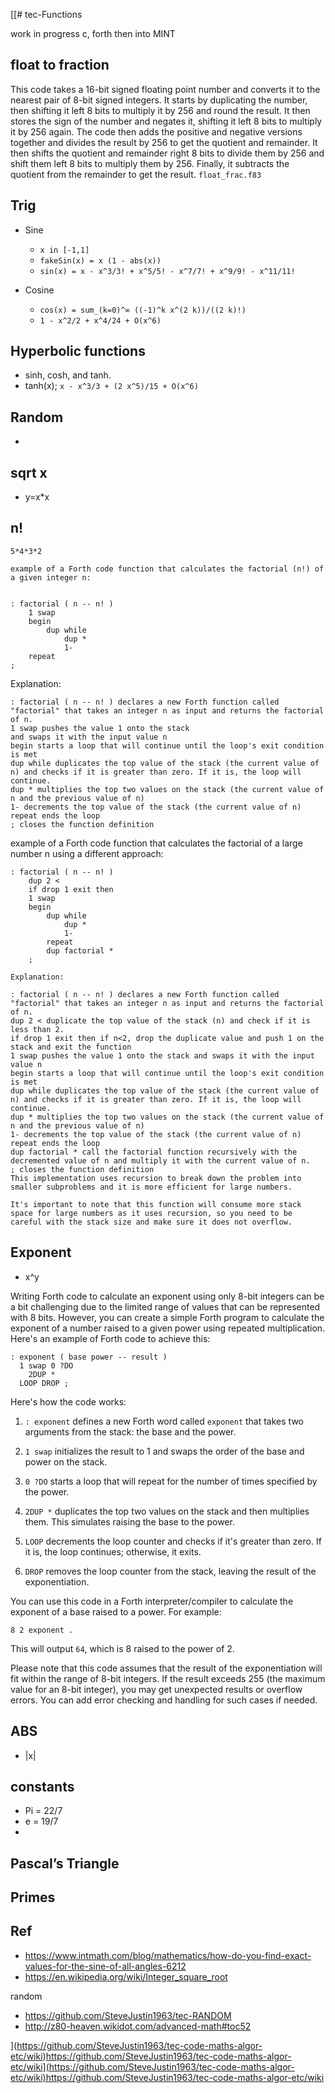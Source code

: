 [[# tec-Functions


work in progress c, forth then into MINT


## float to fraction

This code takes a 16-bit signed floating point number and converts it to the nearest pair of 8-bit signed integers. It starts by duplicating the number, then shifting it left 8 bits to multiply it by 256 and round the result. It then stores the sign of the number and negates it, shifting it left 8 bits to multiply it by 256 again. The code then adds the positive and negative versions together and divides the result by 256 to get the quotient and remainder. It then shifts the quotient and remainder right 8 bits to divide them by 256 and shift them left 8 bits to multiply them by 256. Finally, it subtracts the quotient from the remainder to get the result.  `float_frac.f83`




## Trig
- Sine 
  - `x in [-1,1]`
  - `fakeSin(x) = x (1 - abs(x))`
  - `sin(x) = x - x^3/3! + x^5/5! - x^7/7! + x^9/9! - x^11/11!`

- Cosine
  - `cos(x) = sum_(k=0)^∞ ((-1)^k x^(2 k))/((2 k)!)`
  - `1 - x^2/2 + x^4/24 + O(x^6)`

## Hyperbolic functions 
- sinh, cosh, and tanh. 
- tanh(x); `x - x^3/3 + (2 x^5)/15 + O(x^6)`

 
## Random
- 


## sqrt x 
- y=x*x

## n! 
`5*4*3*2`

```
example of a Forth code function that calculates the factorial (n!) of a given integer n:


: factorial ( n -- n! )
    1 swap
    begin
        dup while
            dup *
            1-
    repeat
;
```
Explanation:
```
: factorial ( n -- n! ) declares a new Forth function called "factorial" that takes an integer n as input and returns the factorial of n.
1 swap pushes the value 1 onto the stack 
and swaps it with the input value n
begin starts a loop that will continue until the loop's exit condition is met
dup while duplicates the top value of the stack (the current value of n) and checks if it is greater than zero. If it is, the loop will continue.
dup * multiplies the top two values on the stack (the current value of n and the previous value of n)
1- decrements the top value of the stack (the current value of n)
repeat ends the loop
; closes the function definition
```


 example of a Forth code function that calculates the factorial of a large number n using a different approach:
```
: factorial ( n -- n! )
    dup 2 < 
    if drop 1 exit then
    1 swap 
    begin
        dup while
            dup *
            1-
        repeat
        dup factorial *
    ;
```
```
Explanation:

: factorial ( n -- n! ) declares a new Forth function called "factorial" that takes an integer n as input and returns the factorial of n.
dup 2 < duplicate the top value of the stack (n) and check if it is less than 2.
if drop 1 exit then if n<2, drop the duplicate value and push 1 on the stack and exit the function
1 swap pushes the value 1 onto the stack and swaps it with the input value n
begin starts a loop that will continue until the loop's exit condition is met
dup while duplicates the top value of the stack (the current value of n) and checks if it is greater than zero. If it is, the loop will continue.
dup * multiplies the top two values on the stack (the current value of n and the previous value of n)
1- decrements the top value of the stack (the current value of n)
repeat ends the loop
dup factorial * call the factorial function recursively with the decremented value of n and multiply it with the current value of n.
; closes the function definition
This implementation uses recursion to break down the problem into smaller subproblems and it is more efficient for large numbers.

It's important to note that this function will consume more stack space for large numbers as it uses recursion, so you need to be careful with the stack size and make sure it does not overflow.
```



## Exponent 
- x^y

Writing Forth code to calculate an exponent using only 8-bit integers can be a bit challenging due to the limited range of values that can be represented with 8 bits. However, you can create a simple Forth program to calculate the exponent of a number raised to a given power using repeated multiplication. Here's an example of Forth code to achieve this:

```forth
: exponent ( base power -- result )
  1 swap 0 ?DO
    2DUP *
  LOOP DROP ;

```

Here's how the code works:

1. `: exponent` defines a new Forth word called `exponent` that takes two arguments from the stack: the base and the power.

2. `1 swap` initializes the result to 1 and swaps the order of the base and power on the stack.

3. `0 ?DO` starts a loop that will repeat for the number of times specified by the power.

4. `2DUP *` duplicates the top two values on the stack and then multiplies them. This simulates raising the base to the power.

5. `LOOP` decrements the loop counter and checks if it's greater than zero. If it is, the loop continues; otherwise, it exits.

6. `DROP` removes the loop counter from the stack, leaving the result of the exponentiation.

You can use this code in a Forth interpreter/compiler to calculate the exponent of a base raised to a power. For example:

```forth
8 2 exponent .
```

This will output `64`, which is 8 raised to the power of 2.

Please note that this code assumes that the result of the exponentiation will fit within the range of 8-bit integers. 
If the result exceeds 255 (the maximum value for an 8-bit integer), you may get unexpected results or overflow errors. 
You can add error checking and handling for such cases if needed.



## ABS  
- |x|


## constants 
- Pi = 22/7
- e = 19/7
-

## Pascal’s Triangle


## Primes



## Ref
- https://www.intmath.com/blog/mathematics/how-do-you-find-exact-values-for-the-sine-of-all-angles-6212
- https://en.wikipedia.org/wiki/Integer_square_root

random
- https://github.com/SteveJustin1963/tec-RANDOM
- http://z80-heaven.wikidot.com/advanced-math#toc52



](https://github.com/SteveJustin1963/tec-code-maths-algor-etc/wiki)https://github.com/SteveJustin1963/tec-code-maths-algor-etc/wiki](https://github.com/SteveJustin1963/tec-code-maths-algor-etc/wiki)https://github.com/SteveJustin1963/tec-code-maths-algor-etc/wiki
